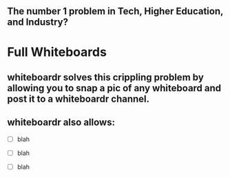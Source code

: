
## The number 1 problem in Tech, Higher Education, and Industry? 
# Full Whiteboards

## whiteboardr solves this crippling problem by allowing you to snap a pic of any whiteboard and post it to a whiteboardr channel. 

## whiteboardr also allows:
- [ ] blah
- [ ] blah
- [ ] blah

